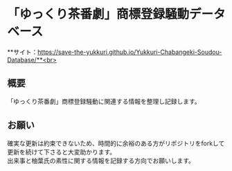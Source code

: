 # 「ゆっくり茶番劇」商標登録騒動データベース
**サイト：https://save-the-yukkuri.github.io/Yukkuri-Chabangeki-Soudou-Database/**<br>
## 概要
「ゆっくり茶番劇」商標登録騒動に関連する情報を整理し記録します。<br>
## お願い
確実な更新は約束できないため、時間的に余裕のある方がリポジトリをforkして更新を続けて下さると大変助かります。<br>
出来事と柚葉氏の素性に関する情報を記録する方向でお願いします。

